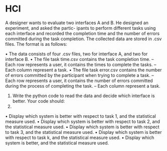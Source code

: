 # HCI

A designer wants to evaluate two interfaces A and B. He designed an experiment, and asked the partic- ipants to perform different tasks using each interface and recorded the completion time and the number of errors committed during the task completion. The collected data are stored in .csv files. The format is as follows:

• The data consists of four .csv files, two for interface A, and two for interface B.
• The file task time.csv contains the task completion time.
– Each row represents a user, it contains the times to complete the tasks. – Each column represent a task.
• The file task error.csv contains the number of errors committed by the participant when trying to complete a task.
– Each row represents a user, it contains the number of errors committed during the process of completing the task.
– Each column represent a task.

1. Write the python code to read the data and decide which interface is better. Your code should:
2. 
• Display which system is better with respect to task 1, and the statistical measure used. 
• Display which system is better with respect to task 2, and the statistical measure used. 
• Display which system is better with respect to task 3, and the statistical measure used. 
• Display which system is better with respect to task k, and the statistical measure used. 
• Display which system is better, and the statistical measure used.
